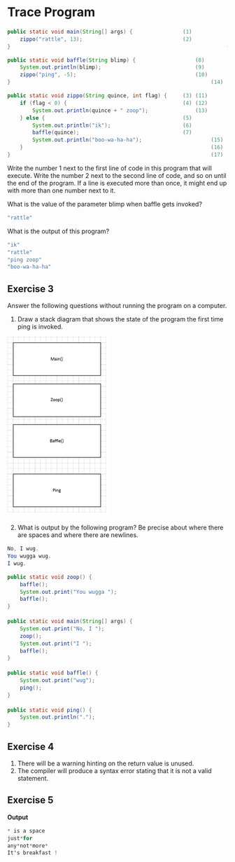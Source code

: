# Trace Program

``` java
public static void main(String[] args) {                (1)
    zippo("rattle", 13);                                (2)
}                                                                     (18)
```

```java
public static void baffle(String blimp) {                   (8)
    System.out.println(blimp);                              (9)
    zippo("ping", -5);                                      (10)
}                                                                (14)
```

```java
public static void zippo(String quince, int flag) {     (3) (11)
    if (flag < 0) {                                     (4) (12)
        System.out.println(quince + " zoop");               (13)
    } else {                                            (5)
        System.out.println("ik");                       (6)
        baffle(quince);                                 (7)
        System.out.println("boo-wa-ha-ha");                      (15)
    }                                                            (16)
}                                                                (17)
```

Write the number 1 next to the first line of code in this program that will execute.
Write the number 2 next to the second line of code, and so on until the end of the program. If a line is executed more than once, it might end up with more than one number next to it.

What is the value of the parameter blimp when baffle gets invoked?

```java
"rattle"
```

What is the output of this program?

```java
"ik"
"rattle"
"ping zoop"
"boo-wa-ha-ha"
```

## Exercise 3

Answer the following questions without running the program on a computer.

1. Draw a stack diagram that shows the state of the program the first time ping is invoked.

![](TraceProgramStack.jpg)

2. What is output by the following program? Be precise about where there are spaces and where there are newlines.

```java
No, I wug.
You wugga wug.
I wug.
```

```java
public static void zoop() {
    baffle();
    System.out.print("You wugga ");
    baffle();
}

public static void main(String[] args) {
    System.out.print("No, I ");
    zoop();
    System.out.print("I ");
    baffle();
}

public static void baffle() {
    System.out.print("wug");
    ping();
}

public static void ping() {
    System.out.println(".");
}
```

## Exercise 4

1. There will be a warning hinting on the return value is unused.
2. The compiler will produce a syntax error stating that it is not a valid statement.

## Exercise 5

**Output**

```java
* is a space
just*for
any*not*more*
It's breakfast !
```